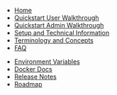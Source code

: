 <!-- docs/_sidebar.md -->
* [Home](/)
* [Quickstart User Walkthrough](Quickstart_Guide.md "A Quickstart User Walkthrough!")
* [Quickstart Admin Walkthrough](Admin_Guide.md "A Quickstart Admin Walkthrough!")
* [Setup and Technical Information](Technical_Info.md "STIGMan Technical Information")
* [Terminology and Concepts](terminology.md "The Words")
* [FAQ](FAQ.md "An FAQ!")
<!-- * [User Guide](User_Guide.md "A User Guide") -->
<!-- * [Use Case](Use_Case.md "A Use Case") -->
* [Environment Variables](Environment_Variables.md "STIGMan Environment Variables")
* [Docker Docs](Docker.md "Run the STIG Manager container")
* [Release Notes](Release_Notes.md "Release Notes!")
* [Roadmap](roadmap.md "A Roadmap")


